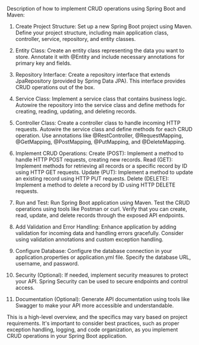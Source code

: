 Description of how to implement CRUD operations using Spring Boot and Maven:

1. Create Project Structure:
Set up a new Spring Boot project using Maven. Define your project structure, including main application class, controller, service, repository, and entity classes.

2. Entity Class:
Create an entity class representing the data you want to store. Annotate it with @Entity and include necessary annotations for primary key and fields.

3. Repository Interface:
Create a repository interface that extends JpaRepository (provided by Spring Data JPA). This interface provides CRUD operations out of the box.

4. Service Class:
Implement a service class that contains business logic. Autowire the repository into the service class and define methods for creating, reading, updating, and deleting records.

5. Controller Class:
Create a controller class to handle incoming HTTP requests. Autowire the service class and define methods for each CRUD operation. Use annotations like @RestController, @RequestMapping, @GetMapping, @PostMapping, @PutMapping, and @DeleteMapping.

6. Implement CRUD Operations:
Create (POST): Implement a method to handle HTTP POST requests, creating new records.
Read (GET): Implement methods for retrieving all records or a specific record by ID using HTTP GET requests.
Update (PUT): Implement a method to update an existing record using HTTP PUT requests.
Delete (DELETE): Implement a method to delete a record by ID using HTTP DELETE requests.
7. Run and Test:
Run Spring Boot application using Maven. Test the CRUD operations using tools like Postman or curl. Verify that you can create, read, update, and delete records through the exposed API endpoints.

8. Add Validation and Error Handling:
Enhance application by adding validation for incoming data and handling errors gracefully. Consider using validation annotations and custom exception handling.

9. Configure Database:
Configure the database connection in your application.properties or application.yml file. Specify the database URL, username, and password.

10. Security (Optional):
If needed, implement security measures to protect your API. Spring Security can be used to secure endpoints and control access.

11. Documentation (Optional):
Generate API documentation using tools like Swagger to make your API more accessible and understandable.

This is a high-level overview, and the specifics may vary based on project requirements. It's important to consider best practices, such as proper exception handling, logging, and code organization, as you implement CRUD operations in your Spring Boot application.
